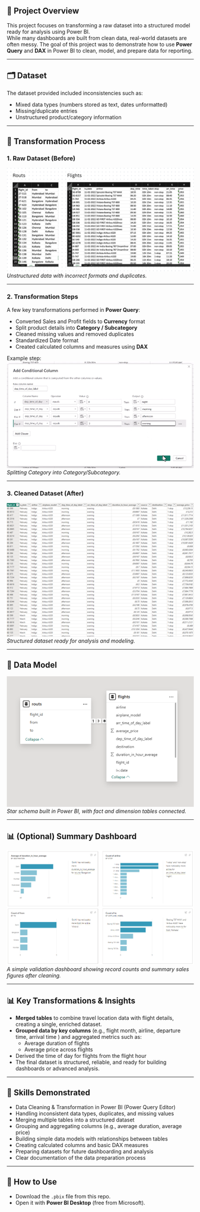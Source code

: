 
## 📌 Project Overview
This project focuses on transforming a raw dataset into a structured model ready for analysis using Power BI.  
While many dashboards are built from clean data, real-world datasets are often messy. The goal of this project was to demonstrate how to use **Power Query** and **DAX** in Power BI to clean, model, and prepare data for reporting.  

---

## 🗂 Dataset
The dataset provided included inconsistencies such as:  
- Mixed data types (numbers stored as text, dates unformatted)  
- Missing/duplicate entries  
- Unstructured product/category information  

---

## 🔎 Transformation Process

### 1. Raw Dataset (Before)
![Raw Dataset Screenshot](./screenshots/s1.png)  
*Unstructured data with incorrect formats and duplicates.*

---

### 2. Transformation Steps
A few key transformations performed in **Power Query**:
- Converted Sales and Profit fields to **Currency** format  
- Split product details into **Category / Subcategory**  
- Cleaned missing values and removed duplicates  
- Standardized Date format  
- Created calculated columns and measures using **DAX**  

Example step:  
![Step Screenshot](./screenshots/s2.png)  
*Splitting Category into Category/Subcategory.*  

---

### 3. Cleaned Dataset (After)
![Cleaned Dataset Screenshot](./screenshots/s3.png)  
*Structured dataset ready for analysis and modeling.*  

---

## 📐 Data Model
![Data Model Screenshot](./screenshots/model.png)  
*Star schema built in Power BI, with fact and dimension tables connected.*  

---

## 📊 (Optional) Summary Dashboard
![Dashboard Screenshot](./screenshots/dashboard.png)  
*A simple validation dashboard showing record counts and summary sales figures after cleaning.*  

---

## 📊 Key Transformations & Insights
- **Merged tables** to combine travel location data with flight details, creating a single, enriched dataset.  
- **Grouped data by key columns** (e.g., flight month, airline, departure time, arrival time ) and aggregated metrics such as:  
  - Average duration of flights 
  - Average price across flights 
- Derived the time of day for flights from the flight hour
- The final dataset is structured, reliable, and ready for building dashboards or advanced analysis.  

---

## 🔑 Skills Demonstrated
- Data Cleaning & Transformation in Power BI (Power Query Editor)  
- Handling inconsistent data types, duplicates, and missing values  
- Merging multiple tables into a structured dataset  
- Grouping and aggregating columns (e.g., average duration, average price)  
- Building simple data models with relationships between tables  
- Creating calculated columns and basic DAX measures  
- Preparing datasets for future dashboarding and analysis  
- Clear documentation of the data preparation process

---

## 🚀 How to Use
- Download the `.pbix` file from this repo.
- Open it with **Power BI Desktop** (free from Microsoft).

